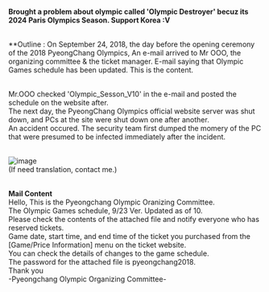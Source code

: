 **Brought a problem about olympic called 'Olympic Destroyer' becuz its 2024 Paris Olympics Season. Support Korea :V**<br><br>

**Outline : On September 24, 2018, the day before the opening ceremony of the 2018 PyeongChang Olympics, An e-mail arrived to Mr OOO, the organizing committee & the ticket manager. E-mail saying that Olympic Games schedule has been updated. This is the content.<br><br>

Mr.OOO checked 'Olympic_Sesson_V10' in the e-mail and posted the schedule on the website after.<br>
The next day, the PyeongChang Olympics official website server was shut down, and PCs at the site were shut down one after another.<br>
An accident occured. The security team first dumped the momery of the PC that were presumed to be infected immediately after the incident.<br><br>

![image](https://github.com/user-attachments/assets/40021a4b-e70d-432d-85d3-d95d2c88f0a2)<br>
(If need translation, contact me.)<br><br>

**Mail Content**<br>
Hello, This is the Pyeongchang Olympic Oranizing Committee.<br>
The Olympic Games schedule, 9/23 Ver. Updated as of 10.<br>
Please check the contents of the attached file and notify everyone who has reserved tickets.<br>
Game date, start time, and end time of the ticket you purchased from the [Game/Price Information] menu on the ticket website.<br>
You can check the details of changes to the game schedule.<br>
The password for the attached file is pyeongchang2018.<br>
Thank you<br>
-Pyeongchang Olympic Organizing Committee-<br><br><br>


